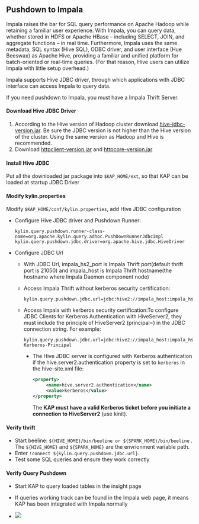 ## Pushdown to Impala

Impala raises the bar for SQL query performance on Apache Hadoop while retaining a familiar user experience. With Impala, you can query data, whether stored in HDFS or Apache HBase – including SELECT, JOIN, and aggregate functions – in real time. Furthermore, Impala uses the same metadata, SQL syntax (Hive SQL), ODBC driver, and user interface (Hue Beeswax) as Apache Hive, providing a familiar and unified platform for batch-oriented or real-time queries. (For that reason, Hive users can utilize Impala with little setup overhead.)

Impala supports Hive JDBC driver, through which applications with JDBC interface can access Impala to query data.

If you need pushdown to Impala, you must have a Impala Thrift Server.

#### Download Hive JDBC Driver

1. According to the Hive version of Hadoop cluster download [hive-jdbc-version.jar](hive-jdbc.jarhttps://mvnrepository.com/artifact/org.apache.hive/hive-jdbc). Be sure the JDBC version is not higher than the Hive version of the cluster. Using the same version as Hadoop and Hive is recommended.
2. Download [httpclient-version.jar](https://mvnrepository.com/artifact/org.apache.httpcomponents/httpclient) and [httpcore-version.jar](https://mvnrepository.com/artifact/org.apache.httpcomponents/httpcore)

#### Install Hive JDBC

Put all the downloaded jar package into `$KAP_HOME/ext`, so that KAP can be loaded at startup JDBC Driver

#### Modify kylin.properties

Modify `$KAP_HOME/conf/kylin.properties`, add Hive JDBC configuration

- Configure Hive JDBC driver and Pushdown Runner:

  ```properties
  kylin.query.pushdown.runner-class-name=org.apache.kylin.query.adhoc.PushDownRunnerJdbcImpl
  kylin.query.pushdown.jdbc.driver=org.apache.hive.jdbc.HiveDriver
  ```


- Configure JDBC Url
  - With JDBC Url, impala_hs2_port is Impala Thrift port(default thrift port is 21050) and impala_host is Impala Thrift hostname(the hostname where Impala Daemon component node)

  - Access Impala Thrift without kerberos security certification:

    ```properties
    kylin.query.pushdown.jdbc.url=jdbc:hive2://impala_host:impala_hs2_port/default;auth=noSasl
    ```

  - Access Impala with kerberos security certification:To configure JDBC Clients for Kerberos Authentication with HiveServer2, they must include the principle of HiveServer2 (principal=<HiveServer2-Kerberos-Principal>) in the JDBC connection string. For example:

    ```properties
    kylin.query.pushdown.jdbc.url=jdbc:hive2://impala_host:impala_hs2_port/default;principal=Impala-Kerberos-Principal
    ```

    - The Hive JDBC server is configured with Kerberos authentication if the hive.server2.authentication property is set to `kerberos` in the hive-site.xml file:

      ```xml
      <property>
           <name>hive.server2.authentication</name>
           <value>kerberos</value>
      </property>
      ```

      The **KAP must have a valid Kerberos ticket before you initiate a connection to HiveServer2** (use kinit).

#### Verify thrift

 - Start beeline:  ``${HIVE_HOME}/bin/beeline or ${SPARK_HOME}/bin/beeline`` . The `${HIVE_HOME}` and `${SPARK_HOME}` are the envrionment variable path.
 - Enter ``!connect ${kylin.query.pushdown.jdbc.url}``. 
- Test some SQL queries and ensure they work correctly

#### Verify Query Pushdown

- Start KAP to query loaded tables in the insight page


- If queries working track can be found in the Impala web page, it means KAP has been integrated with Impala normally
- ![](images/query_pushdown_impala.png)




